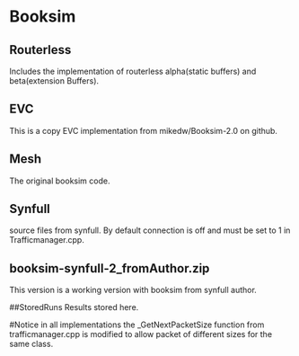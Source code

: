 # Booksim

## Routerless 
Includes the implementation of routerless alpha(static buffers)  and beta(extension Buffers). 

## EVC 
This is a copy EVC implementation from mikedw/Booksim-2.0 on github.

## Mesh
The original booksim code. 

## Synfull
source files from synfull. By default connection is off and must be set to 1 in Trafficmanager.cpp.

## booksim-synfull-2_fromAuthor.zip
This version is a working version with booksim from synfull author. 

##StoredRuns
Results stored here. 

#Notice
in all implementations the _GetNextPacketSize function from trafficmanager.cpp is modified to allow packet 
of different sizes for the same class. 


 



